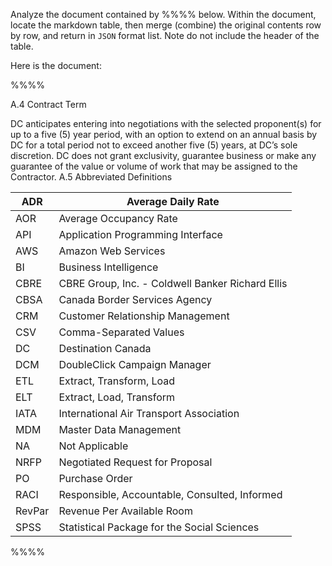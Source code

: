 Analyze the document contained by %%%% below. Within the document, locate the markdown table, then merge (combine) the original contents row by row, and return in `JSON` format list. Note do not include the header of the table. 

Here is the document:

%%%%

A.4     Contract Term 
 
DC anticipates entering into negotiations with the selected proponent(s) for up to a five (5) year period, 
with an option to extend on an annual basis by DC for a total period not to exceed another five (5) years, 
at DC’s sole discretion. DC does not grant exclusivity, guarantee business or make any guarantee of the 
value or volume of work that may be assigned to the Contractor. 
A.5     Abbreviated Definitions 

| ADR    | Average Daily Rate                               |
|--------|--------------------------------------------------|
| AOR    | Average Occupancy Rate                           |
| API    | Application Programming Interface                |
| AWS    | Amazon Web Services                              |
| BI     | Business Intelligence                            |
| CBRE   | CBRE Group, Inc. - Coldwell Banker Richard Ellis |
| CBSA   | Canada Border Services Agency                    |
| CRM    | Customer Relationship Management                 |
| CSV    | Comma-Separated Values                           |
| DC     | Destination Canada                               |
| DCM    | DoubleClick Campaign Manager                     |
| ETL    | Extract, Transform, Load                         |
| ELT    | Extract, Load, Transform                         |
| IATA   | International Air Transport Association          |
| MDM    | Master Data Management                           |
| NA     | Not Applicable                                   |
| NRFP   | Negotiated Request for Proposal                  |
| PO     | Purchase Order                                   |
| RACI   | Responsible, Accountable, Consulted, Informed    |
| RevPar | Revenue Per Available Room                       |
| SPSS   | Statistical Package for the Social Sciences      |

%%%%